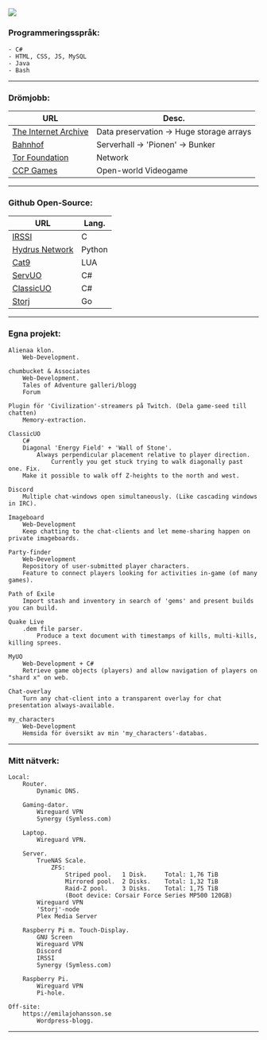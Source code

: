 ![](https://c.tenor.com/PETBj_OJmJUAAAAC/leekspin.gif)
-------------------------------------------------------------------------------------------------------------------------------
### Programmeringsspråk:

	- C#
	- HTML, CSS, JS, MySQL
	- Java
	- Bash
-------------------------------------------------------------------------------------------------------------------------------
### Drömjobb:
| URL 								| Desc. 							|
| -------------------------------------------------------------	| -------------------------------------------------------------	|
| [The Internet Archive](https://archive.org) 			| Data preservation -> Huge storage arrays 			|
| [Bahnhof](https://bahnhof.se) 				| Serverhall -> 'Pionen' -> Bunker				|
| [Tor Foundation](https://www.torproject.org) 			| Network							|
| [CCP Games](https://www.ccpgames.com/) 			| Open-world Videogame						|
-------------------------------------------------------------------------------------------------------------------------------
### Github Open-Source:
| URL 								| Lang. 							|
| -------------------------------------------------------------	| -------------------------------------------------------------	|
| [IRSSI](https://github.com/irssi/irssi)			| C								|
| [Hydrus Network](https://github.com/hydrusnetwork)		| Python							|
| [Cat9](https://github.com/letoram/cat9) 			| LUA								|
| [ServUO](https://github.com/ServUO/ServUO) 			| C#								|
| [ClassicUO](https://github.com/ClassicUO/ClassicUO)		| C#								|
| [Storj](https://github.com/storj/storj)			| Go								|
-------------------------------------------------------------------------------------------------------------------------------
### Egna projekt:

	Alienaa klon.
		Web-Development.
	
	chumbucket & Associates
		Web-Development.
		Tales of Adventure galleri/blogg
		Forum
		
	Plugin för 'Civilization'-streamers på Twitch. (Dela game-seed till chatten)
		Memory-extraction.
	
	ClassicUO
		C#
		Diagonal 'Energy Field' + 'Wall of Stone'.
			Always perpendicular placement relative to player direction.
				Currently you get stuck trying to walk diagonally past one. Fix.
		Make it possible to walk off Z-heights to the north and west.
		
	Discord
		Multiple chat-windows open simultaneously. (Like cascading windows in IRC).					
		
	Imageboard
		Web-Development
		Keep chatting to the chat-clients and let meme-sharing happen on private imageboards.
	
	Party-finder
		Web-Development
		Repository of user-submitted player characters.
		Feature to connect players looking for activities in-game (of many games).
	
	Path of Exile
		Import stash and inventory in search of 'gems' and present builds you can build.			
		
	Quake Live
		.dem file parser.
			Produce a text document with timestamps of kills, multi-kills, killing sprees.			
			
	MyUO
		Web-Development + C#
		Retrieve game objects (players) and allow navigation of players on "shard x" on web.
		
	Chat-overlay
		Turn any chat-client into a transparent overlay for chat presentation always-available.	
		
	my_characters
		Web-Development
		Hemsida för översikt av min 'my_characters'-databas.
-------------------------------------------------------------------------------------------------------------------------------
### Mitt nätverk:

	Local:
		Router.
			Dynamic DNS.
	
		Gaming-dator.
			Wireguard VPN
			Synergy (Symless.com)
			
		Laptop.
			Wireguard VPN.
			
		Server.
			TrueNAS Scale.
				ZFS:
					Striped pool. 	1 Disk. 	Total: 1,76 TiB
					Mirrored pool. 	2 Disks. 	Total: 1,32 TiB
					Raid-Z pool. 	3 Disks. 	Total: 1,75 TiB
					(Boot device: Corsair Force Series MP500 120GB)
			Wireguard VPN
			'Storj'-node
			Plex Media Server
			
		Raspberry Pi m. Touch-Display.
			GNU Screen
			Wireguard VPN
			Discord
			IRSSI
			Synergy (Symless.com)
			
		Raspberry Pi.
			Wireguard VPN
			Pi-hole.
		
	Off-site:
		https://emilajohansson.se
			Wordpress-blogg.
-------------------------------------------------------------------------------------------------------------------------------
